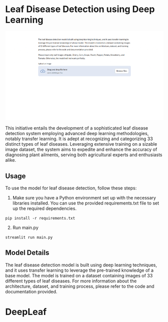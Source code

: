 # Leaf Disease Detection using Deep Learning

![Demo](leaf.gif)


This initiative entails the development of a sophisticated leaf disease detection system employing advanced deep learning methodologies, notably transfer learning. It is adept at recognizing and categorizing 33 distinct types of leaf diseases. Leveraging extensive training on a sizable image dataset, the system aims to expedite and enhance the accuracy of diagnosing plant ailments, serving both agricultural experts and enthusiasts alike.


## Usage

To use the model for leaf disease detection, follow these steps:

1. Make sure you have a Python environment set up with the necessary libraries installed. You can use the provided requirements.txt file to set up the required dependencies.

```
pip install -r requirements.txt
```

2. Run main.py

```
streamlit run main.py 
```

## Model Details
The leaf disease detection model is built using deep learning techniques, and it uses transfer learning to leverage the pre-trained knowledge of a base model. The model is trained on a dataset containing images of 33 different types of leaf diseases. For more information about the architecture, dataset, and training process, please refer to the code and documentation provided.
# DeepLeaf
